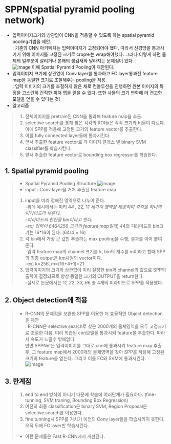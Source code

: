 # SPPN(spatial pyramid pooling network)
- 입력이미지크기와 상관없이  CNN을 적용할 수 있도록 하는 spatial pyramid pooling기법을 제안.\
: 기존의 CNN 아키텍처는 입력이미지가 고정되어야 했다. 따라서 신경망을 통과시키기 위해 이미지를 고정된 크기로 crop또는 wrap해야했다. 그러나 이렇게 하면 물체의 일부분이 잘리거나 본래의 생김새와 달라지는 문제점이 있다.\
![image](https://user-images.githubusercontent.com/70633080/102753941-84b93480-43af-11eb-93eb-bf12d1b0ee2f.png)
이에 Spatial Pyramid Pooling이 제안된다.
- 입력이미지 크기에 상관없이 Conv layer를 통과하고 FC layer통과전 feature map을 동일한 크기로 조절해주는 pooling을 적용.\
: 입력 이미지의 크기를 조절하지 않은 채로 컨볼루션을 진행하면 원본 이미지의 특징을 고스란히 간직한 피쳐 맵을 얻을 수 있다. 또한 사물의 크기 변화에 더 견고한 모델을 얻을 수 있다는 것!
- 알고리즘
> 1. 전체이미지를 pretrain된 CNN을 통과해 feature map을 추출.
> 2. selective search를 통해 찾은 각각의 ROI들은 각각 크기와 비율이 다르다. 이에 SPP를 적용해 고정된 크기의 feature vector를 추출한다.
> 3. 이를 fully connected layer들에 통과시킨다.
> 4. 앞서 추출한 feature vector로 각 이미지 클래스 별 binary SVM classifier를 학습시킨다.
> 5. 앞서 추출한 feature vector로 bounding box regressor를 학습한다.
## 1. Spatial pyramid pooling
 > - Spatial Pyramid Pooling Structure
 > ![image](https://user-images.githubusercontent.com/70633080/102755355-9a2f5e00-43b1-11eb-9049-5a18d8755827.png)
 > - input : Conv layer을 거쳐 추출된 feature map
 > 1. input을 미리 정해진 영역으로 나누어 준다. \
 > -위에 예시에서는 미리 4*4 , 2*2, 1*1 세가지 영역을 제공하며 각각을 하나의 피라미드라 부른다.\
 > -피라미드의 한칸을 bin이라고 한다. \
 > -ex) 입력이 64*64*256 크기의 feature map일때, 4*4의 피라미드의 bin크기는 16*16이 된다. (64/4 = 16)
 > 2. 각 bin에서 가장 큰 값만 추출하는 max pooling을 수행, 결과를 이어 붙여준다.\
 > -입력 feature map의 channel 크기를 k, bin의 개수를 m이라고 할때 SPP의 최종 output은 km차원의 vector이다.\
 > -ex) k=256, m=(16+4+1)=21 
 > 3. 입력이미지의 크기와 상관없이 미리 설정한 bin과 channel의 값으로 SPP의 출력이 결정되므로 항상 동일한 크기의 OUTPUT을 return한다.\
 > -실제로 논문에서는 1*1, 2*2, 3*3, 6*6 총 4개의 피라미드로 SPP를 적용했다.
## 2. Object detection에 적용
 > - R-CNN의 문제점을 보완한 SPP를 이용한 더 효율적인 Object detection을 제안\
 > : R-CNN은 selective search로 찾은 2000개의 물체영역을 모두 고정크기로 조절한 다음, 미리 학습된 cnn모델을 통과시켜 feature을 추출한다. 따라서 속도가 느릴수 밖에없다.\
 >  반면 SPPNet은 입력이미지를 그대로 cnn에 통과시켜 feature map 추출후, 그 feature map에서 2000개의 물체영역을 찾아 SPP를 적용해 고정된 크기의 feature을 얻는다. 그리고 이를 FC와 SVM에 통과시킨다.\
 > ![image](https://user-images.githubusercontent.com/70633080/102756219-e16a1e80-43b2-11eb-87e7-a0e94f9c5a99.png)
## 3. 한계점
 > 1. end to end 방식이 아니기 때문에 학습에 여러단계가 필요하다. (fine-tunning, SVM traning, Bounding Box Regression)
 > 2. 여전히 최종 classification은 binary SVM, Region Proposal은 selective search를 이용한다.
 > 3. fine tunning시 SPP를 거치기 이전의 Conv layer들을 학습시키지 못한다. 오직 뒤에 FC layer만 학습시킨다.
 > - 이런 문제들은 Fast R-CNN에서 개선된다.
